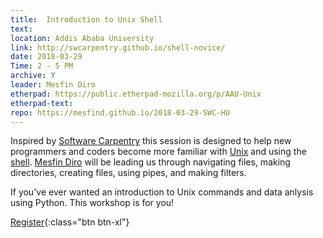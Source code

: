 ```yaml
---
title:  Introduction to Unix Shell
text: 
location: Addis Ababa University
link: http://swcarpentry.github.io/shell-novice/
date: 2018-03-29
Time: 2 - 5 PM
archive: Y  
leader: Mesfin Diro
etherpad: https://public.etherpad-mozilla.org/p/AAU-Unix
etherpad-text: 
repo: https://mesfind.github.io/2018-03-29-SWC-HU
---
```


Inspired by [Software Carpentry](http://swcarpentry.github.io/shell-novice/) this session is designed to help new programmers and coders become more familiar with [Unix](https://en.wikipedia.org/wiki/Unix) and using the [shell](https://en.wikipedia.org/wiki/Shell_%28computing%29). [Mesfin Diro](https://github.com/mesfind) will be leading us through navigating files, making directories, creating files, using pipes, and making filters.

If you've ever wanted an introduction to Unix commands and data anlysis using Python. This workshop is for you! 



[Register](https://goo.gl/forms/Nf97reXlisqg7mOW2){:class="btn btn-xl"} 
